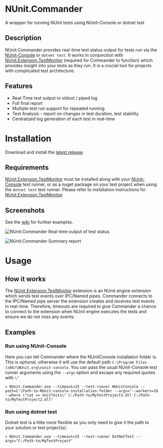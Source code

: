 # NUnit.Commander
A wrapper for running NUnit tests using NUnit-Console or dotnet test

## Description
NUnit.Commander provides real-time test status output for tests run via the [NUnit-Console](https://github.com/nunit/nunit-console) or `dotnet test`. It works in conjunction with [NUnit.Extension.TestMonitor](https://github.com/replaysMike/NUnit.Extension.TestMonitor) (required for Commander to function) which provides insight into your tests as they run. It is a crucial tool for projects with complicated test architecture.

## Features

* Real-Time test output to stdout / piped log
* Full final report
* Multiple test run support for repeated running
* Test Analysis - report on changes in test duration, test stability
* Centralized log generation of each test in real-time

# Installation

Download and install the [latest release](https://github.com/replaysMike/NUnit.Commander/releases).

## Requirements

[NUnit.Extension.TestMonitor](https://github.com/replaysMike/NUnit.Extension.TestMonitor) must be installed along with your [NUnit-Console](https://github.com/nunit/nunit-console) test runner, or as a nuget package on your test project when using the `dotnet test` test runner. Please refer to installation instructions for [NUnit.Extension.TestMonitor](https://github.com/replaysMike/NUnit.Extension.TestMonitor)

## Screenshots

See the [wiki](https://github.com/replaysMike/NUnit.Commander/wiki) for further examples.

![NUnit.Commander](https://github.com/replaysMike/NUnit.Commander/wiki/screenshots/NUnit.Commander.png)
Real-time output of test status

![NUnit.Commander](https://github.com/replaysMike/NUnit.Commander/wiki/screenshots/NUnit.Commander-summary.png)
Summary report

# Usage

## How it works
The [NUnit.Extension.TestMonitor](https://github.com/replaysMike/NUnit.Extension.TestMonitor) extension is an NUnit engine extension which sends test events over IPC/Named pipes. Commander connects to the IPC/Named pipe server the extension creates and receives test events in real-time. Therefore, timeouts are required to give Commander a chance to connect to the extension when NUnit engine executes the tests and ensure we do not miss any events.

## Examples

### Run using NUnit-Console

Here you can tell Commander where the NUnitConsole installation folder is. This is optional, otherwise it will use the default path  `C:\Program Files (x86)\NUnit.org\nunit-console`. You can pass the usual NUnit-Console test runner arguments using the `--args` option and escape any required quotes with `\"`
```
> NUnit.Commander.exe --timeout=15 --test-runner NUnitConsole --path=C:\Path-to-NUnit-console-installation-folder --args="--workers=16 --where \"cat == UnitTests\" C:/Path-to/MyTestProject1.dll C:/Path-to/MyTestProject2.dll" 
```
### Run using dotnet test

Dotnet test is a little more flexible as you only need to give it the path to your solution or test project(s).
```
> NUnit.Commander.exe --timeout=15 --test-runner DotNetTest --args="C:/Path-to/MyTestProject"
```



